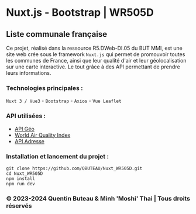 # Nuxt.js - Bootstrap | WR505D

## Liste communale française

Ce projet, réalisé dans la ressource R5.DWeb-DI.05 du BUT MMI, est une site web crée sous le framework `Nuxt.js` qui permet de promouvoir toutes les communes de France, ainsi que leur qualité d'air et leur géolocalisation sur une carte interactive. Le tout grâce à des API permettant de prendre leurs informations.

### Technologies principales :
`Nuxt 3 / Vue3` - `Bootstrap` - `Axios` - `Vue Leaflet`

### API utilisées :
- [API Géo](https://geo.api.gouv.fr/decoupage-administratif/communes)
- [World Air Quality Index](https://waqi.info/)
- [API Adresse](https://adresse.data.gouv.fr/api-doc)

### Installation et lancement du projet :
```
git clone https://github.com/QBUTEAU/Nuxt_WR505D.git
cd Nuxt_WR505D
npm install
npm run dev
```

### © 2023-2024 Quentin Buteau & Minh 'Moshi' Thai | Tous droits réservés
